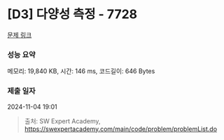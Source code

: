 # [D3] 다양성 측정 - 7728 

[문제 링크](https://swexpertacademy.com/main/code/problem/problemDetail.do?contestProbId=AWq40NEKLyADFARG) 

### 성능 요약

메모리: 19,840 KB, 시간: 146 ms, 코드길이: 646 Bytes

### 제출 일자

2024-11-04 19:01



> 출처: SW Expert Academy, https://swexpertacademy.com/main/code/problem/problemList.do